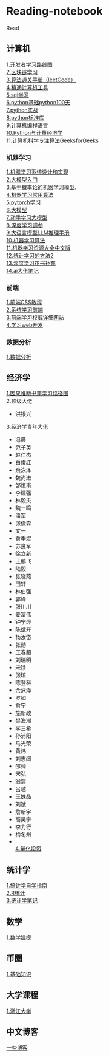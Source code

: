 # Reading-notebook
Read
## 计算机 
[1.开发者学习路线图](https://roadmap.sh/)<br>
[2.区块链学习](https://github.com/Eternaldeath/blockchainHome)<br>
[3.算法通关手册（leetCode）](https://algo.itcharge.cn/)<br>
[4.精通计算机工具](https://missing-semester-cn.github.io/)<br>
[5.sql学习](https://sqlzoo.net/wiki/SQL_Tutorial)<br>
[6.python基础](https://github.com/jackfrued/Python-Core-50-Courses)[python100天](https://github.com/jackfrued/Python-100-Days)<br>
[7.python实战](https://github.com/Jack-Cherish/PythonPark)<br>
[8.python标准库](https://pymotw.com/3/index.html#)<br>
[9.计算机编程语言](https://github.com/EbookFoundation/free-programming-books)<br>
[10.Python与计量经济学](https://pyecon.org)</br>
[11.计算机科学专注算法GeeksforGeeks](https://www.geeksforgeeks.org/)</br>


### 机器学习
[1.机器学习系统设计和实现](https://openmlsys.github.io/index.html)<br>
[2.大模型入门](https://github.com/km1994/LLMsNineStoryDemonTower/blob/main/detail.md)<br>
[3.基于概率论的机器学习模型.](https://github.com/probml/pyprobml)<br>
[4.机器学习常用算法](https://github.com/nosuggest/Reflection_Summary)<br>
[5.pytorch学习](https://github.com/yufanmiao/eat_pytorch_in_20_days)<br>
[6.大模型](https://github.com/rasbt/LLMs-from-scratch)<br>
[7.动手学习大模型](https://github.com/Lordog/dive-into-llms)<br>
[8.深度学习调参](https://junxnone.github.io/tpcn/#/)<br>
[9.大语言模型LLM推理手册](https://github.com/DefTruth/Awesome-LLM-Inference)<br>
[10.机器学习算法](https://github.com/weixr18/MLAN)<br>
[11.机器学习资源大全中文版](https://github.com/jobbole/awesome-machine-learning-cn)<br>
[12.统计学习的方法2](https://github.com/SmirkCao/Lihang)<br>
[13.深度学习花书补充](https://github.com/MingchaoZhu/DeepLearning)<br>
[14.ai大佬笔记](https://github.com/cbamls/AI_Tutorial)<br>
### 前端
[1.前端CSS教程](https://github.com/pengfeiw/css-tutorial/blob/master/README.md)<br>
[2.系统学习前端](https://gitcode.com/qianguyihao/Web/overview?utm_source=csdn_github_accelerator)<br>
[3.前端学习权威详细网站](https://developer.mozilla.org/zh-CN/)<br>
[4.学习web开发](https://developer.mozilla.org/zh-CN/docs/Learn)<br>

### 数据分析
[1.数据分析](https://github.com/hi-weijun/PythonDataScience-Collections)<br>
## 经济学
[1.因果推断书籍学习路径图](https://www.bradyneal.com/which-causal-inference-book)<br>
2.顶级大佬
* 洪银兴


  
3.经济学青年大佬
* 冯晨
* 范子英
* 赵仁杰
* 白俊红
* 余泳泽
* 魏尚进
* 邹恒甫
* 李建强
* 林毅夫
* 魏一鸣
* 潘军
* 张俊森
* 文一
* 黄季焜
* 苏良军
* 徐立新
* 王鹏飞
* 陆毅
* 张晓燕
* 田轩
* 林伯强
* 郭峰
* 张川川
* 姜富伟
* 钟宁烨
* 陈斌开
* 杨汝岱
* 张勋
* 王春超
* 刘瑞明
* 宋铮
* 张琼
* 陈登科
* 余泳泽
* 罗如
* 俞宁
* 施新政
* 樊海潮
* 李三希
* 孙浦阳
* 马光荣
* 黄炜
* 刘志阔
* 邵帅
* 宋弘
* 翁翕
* 吕越
* 王姝晶
* 刘斌
* 詹新宇
* 高昊宇
* 李力行
* 梅冬州
* 
  <br>[4.量化投资](https://github.com/zincsabian/Quantitative-Finance)<br>
## 统计学
[1.统计学自学指南](https://xuankaiwang.github.io/)<br>
[2.R统计](https://www.wvbauer.com/doku.php/live_streams)<br>
[3.统计学笔记](https://chewisinho.github.io/class-notes)<br>
## 数学
[1.数学建模](https://github.com/datawhalechina/intro-mathmodel)<br>
## 币圈
[1.基础知识](https://btcdayu.gitbook.io/dayu/tou-zi-jing-dian/tun-bi-te-bi)<br>
## 大学课程
[1.浙江大学](https://qsctech.github.io/zju-icicles/)<br>
## 中文博客
[一些博客](https://github.com/timqian/chinese-independent-blogs)
